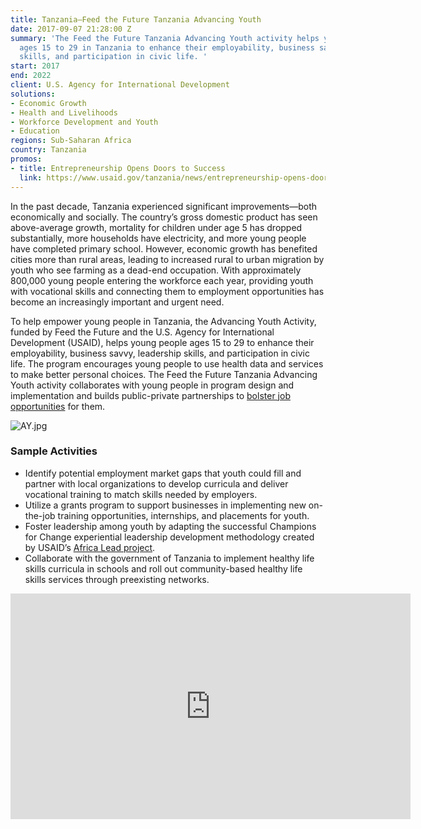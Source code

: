 ```yaml
---
title: Tanzania—Feed the Future Tanzania Advancing Youth
date: 2017-09-07 21:28:00 Z
summary: 'The Feed the Future Tanzania Advancing Youth activity helps young people
  ages 15 to 29 in Tanzania to enhance their employability, business savvy, leadership
  skills, and participation in civic life. '
start: 2017
end: 2022
client: U.S. Agency for International Development
solutions:
- Economic Growth
- Health and Livelihoods
- Workforce Development and Youth
- Education
regions: Sub-Saharan Africa
country: Tanzania
promos:
- title: Entrepreneurship Opens Doors to Success
  link: https://www.usaid.gov/tanzania/news/entrepreneurship-opens-doors-success
---
```


In the past decade, Tanzania experienced significant improvements—both economically and socially. The country’s gross domestic product has seen above-average growth, mortality for children under age 5 has dropped substantially, more households have electricity, and more young people have completed primary school. However, economic growth has benefited cities more than rural areas, leading to increased rural to urban migration by youth who see farming as a dead-end occupation. With approximately 800,000 young people entering the workforce each year, providing youth with vocational skills and connecting them to employment opportunities has become an increasingly important and urgent need.

To help empower young people in Tanzania, the Advancing Youth Activity, funded by Feed the Future and the U.S. Agency for International Development (USAID), helps young people ages 15 to 29 to enhance their employability, business savvy, leadership skills, and participation in civic life. The program encourages young people to use health data and services to make better personal choices. The Feed the Future Tanzania Advancing Youth activity collaborates with young people in program design and implementation and builds public-private partnerships to [bolster job opportunities](https://www.usaid.gov/tanzania/press-releases/may-29-2019-united-states-disburses-grants-worth-750000-create-jobs) for them.

![AY.jpg](/uploads/AY.jpg)

### Sample Activities

* Identify potential employment market gaps that youth could fill and partner with local organizations to develop curricula and deliver vocational training to match skills needed by employers.
* Utilize a grants program to support businesses in implementing new on-the-job training opportunities, internships, and placements for youth.
* Foster leadership among youth by adapting the successful Champions for Change experiential leadership development methodology created by USAID’s [Africa Lead project](https://www.dai.com/our-work/projects/africa-africa-lead-ii).
* Collaborate with the government of Tanzania to implement healthy life skills curricula in schools and roll out community-based healthy life skills services through preexisting networks.

<iframe src="https://player.vimeo.com/video/430347387" width="640" height="361" frameborder="0" allow="autoplay; fullscreen" allowfullscreen></iframe>